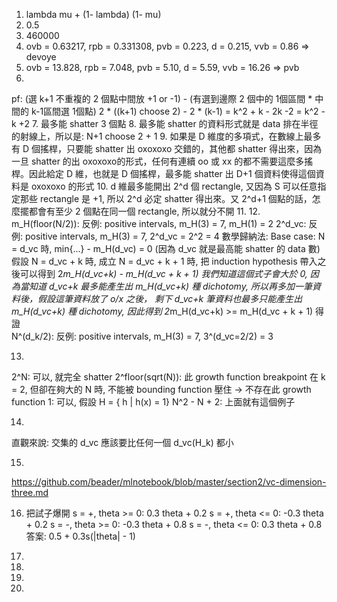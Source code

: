 1. lambda mu + (1- lambda) (1- mu)
2. 0.5
3. 460000
4. ovb = 0.63217, rpb = 0.331308, pvb = 0.223, d = 0.215, vvb = 0.86 => devoye
5. ovb = 13.828, rpb = 7.048, pvb = 5.10, d = 5.59, vvb = 16.26 => pvb
6. 
pf: 
(選 k+1 不重複的 2 個點中間放 +1 or -1)  - (有選到邊際 2 個中的 1個區間 * 中間的 k-1區間選 1個點)
2 * ((k+1) choose 2) - 2 * (k-1) = k^2 + k - 2k -2 = k^2 -k +2 
7. 最多能 shatter 3 個點
8. 最多能 shatter 的資料形式就是 data 排在半徑的射線上，所以是: N+1 choose 2 + 1
9. 如果是 D 維度的多項式，在數線上最多有 D 個搖桿，只要能 shatter 出 oxoxoxo 交錯的，其他都 shatter 得出來，因為一旦 shatter 的出 oxoxoxo的形式，任何有連續 oo 或 xx 的都不需要這麼多搖桿。因此給定 D 維，也就是 D 個搖桿，最多能 shatter 出 D+1 個資料使得這個資料是 oxoxoxo 的形式
10. d 維最多能開出 2^d 個 rectangle, 又因為 S 可以任意指定那些 rectangle 是 +1, 所以 2^d 必定 shatter 得出來。又 2^d+1 個點的話，怎麼擺都會有至少 2 個點在同一個 rectangle, 所以就分不開
11. 
12. 
m_H(floor(N/2)): 反例: positive intervals, m_H(3) = 7, m_H(1) = 2
2^d_vc: 反例: positive intervals, m_H(3) = 7, 2^d_vc = 2^2 = 4
數學歸納法: 
    Base case: N = d_vc 時, min{...} - m_H(d_vc) = 0 (因為 d_vc 就是最高能 shatter 的 data 數)
    假設 N = d_vc + k 時, 成立
    N = d_vc + k + 1 時, 把 induction hypothesis 帶入之後可以得到 2*m_H(d_vc+k) - m_H(d_vc + k + 1)
    我們知道這個式子會大於 0, 因為當知道 d_vc+k 最多能產生出 m_H(d_vc+k) 種 dichotomy, 所以再多加一筆資料後，假設這筆資料放了 o/x 之後， 剩下 d_vc+k 筆資料也最多只能產生出 m_H(d_vc+k) 種 dichotomy, 因此得到 2*m_H(d_vc+k) >= m_H(d_vc + k + 1)
    得證  
N^(d_k/2): 反例: positive intervals, m_H(3) = 7, 3^(d_vc=2/2) = 3


13. 
2^N: 可以, 就完全 shatter
2^floor(sqrt(N)): 此 growth function breakpoint 在 k = 2, 但卻在夠大的 N 時, 不能被 bounding function 壓住 -> 不存在此 growth function
1: 可以, 假設 H = { h | h(x) = 1} 
N^2 - N + 2: 上面就有這個例子

14. 
直觀來說: 交集的 d_vc 應該要比任何一個 d_vc(H_k) 都小

15. 
https://github.com/beader/mlnotebook/blob/master/section2/vc-dimension-three.md

16. 把試子爆開
s = +, theta >= 0: 0.3 theta + 0.2
s = +, theta <= 0: -0.3 theta + 0.2
s = -, theta >= 0: -0.3 theta + 0.8
s = -, theta <= 0: 0.3 theta + 0.8
答案: 0.5 + 0.3s(|theta| - 1)

17.

18.

19.

20.


